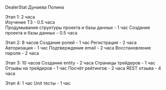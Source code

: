 DealerStat
Дунаева Полина

Этап 1: 2 часа\
Изучение ТЗ - 0.5 часа\
Продумывание структуры проекта и базы данных - 1 час
Создание проекта и базы данных - 0.5 часа

Этап 2: 8 часов
Создание ролей - 1 час
Регистрация - 2 часа
Авторизация - 1 час
Подтверждение email - 2 часа
Восстановление пароля - 2 часа

Этап 3: 10 часов
Создание entity - 2 часа
Страницы трейдеров - 1 час
Отзывы на трейдеров - 1 час
Посчёт рейтингов - 2 часа
REST отзыва - 4 часа

Этап 4: 1 час
Unit тесты - 1 час

